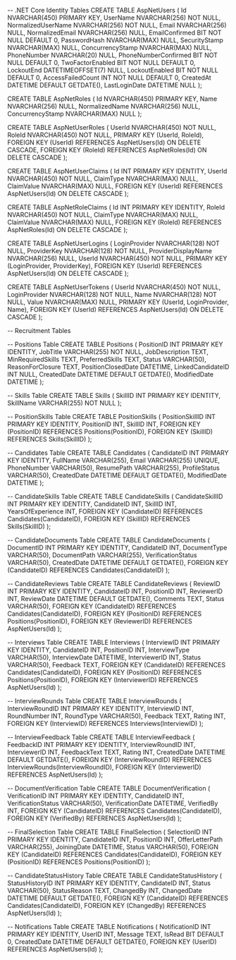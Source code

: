 -- .NET Core Identity Tables
CREATE TABLE AspNetUsers (
    Id NVARCHAR(450) PRIMARY KEY,
    UserName NVARCHAR(256) NOT NULL,
    NormalizedUserName NVARCHAR(256) NOT NULL,
    Email NVARCHAR(256) NULL,
    NormalizedEmail NVARCHAR(256) NULL,
    EmailConfirmed BIT NOT NULL DEFAULT 0,
    PasswordHash NVARCHAR(MAX) NULL,
    SecurityStamp NVARCHAR(MAX) NULL,
    ConcurrencyStamp NVARCHAR(MAX) NULL,
    PhoneNumber NVARCHAR(20) NULL,
    PhoneNumberConfirmed BIT NOT NULL DEFAULT 0,
    TwoFactorEnabled BIT NOT NULL DEFAULT 0,
    LockoutEnd DATETIMEOFFSET(7) NULL,
    LockoutEnabled BIT NOT NULL DEFAULT 0,
    AccessFailedCount INT NOT NULL DEFAULT 0,
    CreatedAt DATETIME DEFAULT GETDATE(),
    LastLoginDate DATETIME NULL
);

CREATE TABLE AspNetRoles (
    Id NVARCHAR(450) PRIMARY KEY,
    Name NVARCHAR(256) NULL,
    NormalizedName NVARCHAR(256) NULL,
    ConcurrencyStamp NVARCHAR(MAX) NULL
);

CREATE TABLE AspNetUserRoles (
    UserId NVARCHAR(450) NOT NULL,
    RoleId NVARCHAR(450) NOT NULL,
    PRIMARY KEY (UserId, RoleId),
    FOREIGN KEY (UserId) REFERENCES AspNetUsers(Id) ON DELETE CASCADE,
    FOREIGN KEY (RoleId) REFERENCES AspNetRoles(Id) ON DELETE CASCADE
);

CREATE TABLE AspNetUserClaims (
    Id INT PRIMARY KEY IDENTITY,
    UserId NVARCHAR(450) NOT NULL,
    ClaimType NVARCHAR(MAX) NULL,
    ClaimValue NVARCHAR(MAX) NULL,
    FOREIGN KEY (UserId) REFERENCES AspNetUsers(Id) ON DELETE CASCADE
);

CREATE TABLE AspNetRoleClaims (
    Id INT PRIMARY KEY IDENTITY,
    RoleId NVARCHAR(450) NOT NULL,
    ClaimType NVARCHAR(MAX) NULL,
    ClaimValue NVARCHAR(MAX) NULL,
    FOREIGN KEY (RoleId) REFERENCES AspNetRoles(Id) ON DELETE CASCADE
);

CREATE TABLE AspNetUserLogins (
    LoginProvider NVARCHAR(128) NOT NULL,
    ProviderKey NVARCHAR(128) NOT NULL,
    ProviderDisplayName NVARCHAR(256) NULL,
    UserId NVARCHAR(450) NOT NULL,
    PRIMARY KEY (LoginProvider, ProviderKey),
    FOREIGN KEY (UserId) REFERENCES AspNetUsers(Id) ON DELETE CASCADE
);

CREATE TABLE AspNetUserTokens (
    UserId NVARCHAR(450) NOT NULL,
    LoginProvider NVARCHAR(128) NOT NULL,
    Name NVARCHAR(128) NOT NULL,
    Value NVARCHAR(MAX) NULL,
    PRIMARY KEY (UserId, LoginProvider, Name),
    FOREIGN KEY (UserId) REFERENCES AspNetUsers(Id) ON DELETE CASCADE
);

-- Recruitment Tables

-- Positions Table
CREATE TABLE Positions (
    PositionID INT PRIMARY KEY IDENTITY,
    JobTitle VARCHAR(255) NOT NULL,
    JobDescription TEXT,
    MinRequiredSkills TEXT,
    PreferredSkills TEXT,
    Status VARCHAR(50),
    ReasonForClosure TEXT,
    PositionClosedDate DATETIME,
    LinkedCandidateID INT NULL,
    CreatedDate DATETIME DEFAULT GETDATE(),
    ModifiedDate DATETIME
);

-- Skills Table
CREATE TABLE Skills (
    SkillID INT PRIMARY KEY IDENTITY,
    SkillName VARCHAR(255) NOT NULL
);

-- PositionSkills Table
CREATE TABLE PositionSkills (
    PositionSkillID INT PRIMARY KEY IDENTITY,
    PositionID INT,
    SkillID INT,
    FOREIGN KEY (PositionID) REFERENCES Positions(PositionID),
    FOREIGN KEY (SkillID) REFERENCES Skills(SkillID)
);

-- Candidates Table
CREATE TABLE Candidates (
    CandidateID INT PRIMARY KEY IDENTITY,
    FullName VARCHAR(255),
    Email VARCHAR(255) UNIQUE,
    PhoneNumber VARCHAR(50),
    ResumePath VARCHAR(255),
    ProfileStatus VARCHAR(50),
    CreatedDate DATETIME DEFAULT GETDATE(),
    ModifiedDate DATETIME
);

-- CandidateSkills Table
CREATE TABLE CandidateSkills (
    CandidateSkillID INT PRIMARY KEY IDENTITY,
    CandidateID INT,
    SkillID INT,
    YearsOfExperience INT,
    FOREIGN KEY (CandidateID) REFERENCES Candidates(CandidateID),
    FOREIGN KEY (SkillID) REFERENCES Skills(SkillID)
);

-- CandidateDocuments Table
CREATE TABLE CandidateDocuments (
    DocumentID INT PRIMARY KEY IDENTITY,
    CandidateID INT,
    DocumentType VARCHAR(50),
    DocumentPath VARCHAR(255),
    VerificationStatus VARCHAR(50),
    CreatedDate DATETIME DEFAULT GETDATE(),
    FOREIGN KEY (CandidateID) REFERENCES Candidates(CandidateID)
);

-- CandidateReviews Table
CREATE TABLE CandidateReviews (
    ReviewID INT PRIMARY KEY IDENTITY,
    CandidateID INT,
    PositionID INT,
    ReviewerID INT,
    ReviewDate DATETIME DEFAULT GETDATE(),
    Comments TEXT,
    Status VARCHAR(50),
    FOREIGN KEY (CandidateID) REFERENCES Candidates(CandidateID),
    FOREIGN KEY (PositionID) REFERENCES Positions(PositionID),
    FOREIGN KEY (ReviewerID) REFERENCES AspNetUsers(Id)
);

-- Interviews Table
CREATE TABLE Interviews (
    InterviewID INT PRIMARY KEY IDENTITY,
    CandidateID INT,
    PositionID INT,
    InterviewType VARCHAR(50),
    InterviewDate DATETIME,
    InterviewerID INT,
    Status VARCHAR(50),
    Feedback TEXT,
    FOREIGN KEY (CandidateID) REFERENCES Candidates(CandidateID),
    FOREIGN KEY (PositionID) REFERENCES Positions(PositionID),
    FOREIGN KEY (InterviewerID) REFERENCES AspNetUsers(Id)
);

-- InterviewRounds Table
CREATE TABLE InterviewRounds (
    InterviewRoundID INT PRIMARY KEY IDENTITY,
    InterviewID INT,
    RoundNumber INT,
    RoundType VARCHAR(50),
    Feedback TEXT,
    Rating INT,
    FOREIGN KEY (InterviewID) REFERENCES Interviews(InterviewID)
);

-- InterviewFeedback Table
CREATE TABLE InterviewFeedback (
    FeedbackID INT PRIMARY KEY IDENTITY,
    InterviewRoundID INT,
    InterviewerID INT,
    FeedbackText TEXT,
    Rating INT,
    CreatedDate DATETIME DEFAULT GETDATE(),
    FOREIGN KEY (InterviewRoundID) REFERENCES InterviewRounds(InterviewRoundID),
    FOREIGN KEY (InterviewerID) REFERENCES AspNetUsers(Id)
);

-- DocumentVerification Table
CREATE TABLE DocumentVerification (
    VerificationID INT PRIMARY KEY IDENTITY,
    CandidateID INT,
    VerificationStatus VARCHAR(50),
    VerificationDate DATETIME,
    VerifiedBy INT,
    FOREIGN KEY (CandidateID) REFERENCES Candidates(CandidateID),
    FOREIGN KEY (VerifiedBy) REFERENCES AspNetUsers(Id)
);

-- FinalSelection Table
CREATE TABLE FinalSelection (
    SelectionID INT PRIMARY KEY IDENTITY,
    CandidateID INT,
    PositionID INT,
    OfferLetterPath VARCHAR(255),
    JoiningDate DATETIME,
    Status VARCHAR(50),
    FOREIGN KEY (CandidateID) REFERENCES Candidates(CandidateID),
    FOREIGN KEY (PositionID) REFERENCES Positions(PositionID)
);

-- CandidateStatusHistory Table
CREATE TABLE CandidateStatusHistory (
    StatusHistoryID INT PRIMARY KEY IDENTITY,
    CandidateID INT,
    Status VARCHAR(50),
    StatusReason TEXT,
    ChangedBy INT,
    ChangedDate DATETIME DEFAULT GETDATE(),
    FOREIGN KEY (CandidateID) REFERENCES Candidates(CandidateID),
    FOREIGN KEY (ChangedBy) REFERENCES AspNetUsers(Id)
);

-- Notifications Table
CREATE TABLE Notifications (
    NotificationID INT PRIMARY KEY IDENTITY,
    UserID INT,
    Message TEXT,
    IsRead BIT DEFAULT 0,
    CreatedDate DATETIME DEFAULT GETDATE(),
    FOREIGN KEY (UserID) REFERENCES AspNetUsers(Id)
);


